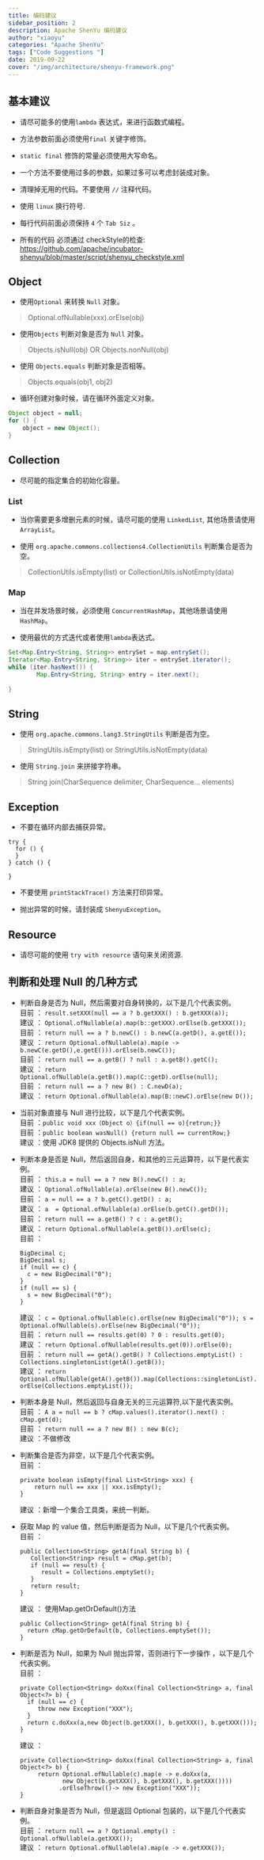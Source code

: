 ```yaml
---
title: 编码建议
sidebar_position: 2
description: Apache ShenYu 编码建议
author: "xiaoyu"
categories: "Apache ShenYu"
tags: ["Code Suggestions "]
date: 2019-09-22
cover: "/img/architecture/shenyu-framework.png"
---
```


## 基本建议

* 请尽可能多的使用`lambda` 表达式，来进行函数式编程。

* 方法参数前面必须使用`final` 关键字修饰。

* `static final` 修饰的常量必须使用大写命名。

* 一个方法不要使用过多的参数，如果过多可以考虑封装成对象。

* 清理掉无用的代码。不要使用 `//` 注释代码。

* 使用 `linux` 换行符号.

* 每行代码前面必须保持 `4` 个 `Tab Siz` 。

* 所有的代码 必须通过 checkStyle的检查: https://github.com/apache/incubator-shenyu/blob/master/script/shenyu_checkstyle.xml

## Object

* 使用`Optional` 来转换 `Null` 对象。

> Optional.ofNullable(xxx).orElse(obj)

* 使用`Objects` 判断对象是否为 `Null` 对象。

> Objects.isNull(obj) OR Objects.nonNull(obj)

* 使用 `Objects.equals` 判断对象是否相等。

> Objects.equals(obj1, obj2)

* 循环创建对象时候，请在循环外面定义对象。

```java
Object object = null;
for () {
    object = new Object();
}
```

## Collection

* 尽可能的指定集合的初始化容量。

### List

* 当你需要更多增删元素的时候，请尽可能的使用 `LinkedList`, 其他场景请使用 `ArrayList`。

* 使用 `org.apache.commons.collections4.CollectionUtils` 判断集合是否为空。

> CollectionUtils.isEmpty(list) or CollectionUtils.isNotEmpty(data)

### Map

* 当在并发场景时候，必须使用 `ConcurrentHashMap`，其他场景请使用 `HashMap`。

* 使用最优的方式迭代或者使用`lambda`表达式。

```java
Set<Map.Entry<String, String>> entrySet = map.entrySet();
Iterator<Map.Entry<String, String>> iter = entrySet.iterator();
while (iter.hasNext()) {
        Map.Entry<String, String> entry = iter.next();
      
}
```

## String

* 使用 `org.apache.commons.lang3.StringUtils` 判断是否为空。

> StringUtils.isEmpty(list) or StringUtils.isNotEmpty(data)

* 使用 `String.join` 来拼接字符串。

> String join(CharSequence delimiter, CharSequence... elements)


## Exception

* 不要在循环内部去捕获异常。

```
try {
  for () {
  }
} catch () {
  
}
```

* 不要使用 `printStackTrace()` 方法来打印异常。

* 抛出异常的时候，请封装成 `ShenyuException`。

## Resource

* 请尽可能的使用 `try with resource` 语句来关闭资源.

## 判断和处理 Null 的几种方式

* 判断自身是否为 Null，然后需要对自身转换的，以下是几个代表实例。    
    目前 ： ```result.setXXX(null == a ? b.getXXX() : b.getXXX(a));```  
    建议 ： ```Optional.ofNullable(a).map(b::getXXX).orElse(b.getXXX());```  
    目前 ： ```return null == a ? b.newC() : b.newC(a.getD(), a.getE());```    
    建议 ： ```return Optional.ofNullable(a).map(e -> b.newC(e.getD(),e.getE())).orElse(b.newC());```  
    目前 ： ```return null == a.getB() ? null : a.getB().getC();```  
    建议 ： ```return Optional.ofNullable(a.getB()).map(C::getD).orElse(null);```  
    目前 ： ```return null == a ? new B() : C.newD(a);```    
    建议 ： ```return Optional.ofNullable(a).map(B::newC).orElse(new D());```  

* 当前对象直接与 Null 进行比较，以下是几个代表实例。  
  目前 ：```public void xxx（Object o）{if(null == o){retrun;}}```  
  目前 ：```public boolean wasNull() {return null == currentRow;}```  
  建议 ：使用 JDK8 提供的 Objects.isNull 方法。  

* 判断本身是否是 Null，然后返回自身，和其他的三元运算符，以下是代表实例。  
  目前 ： ```this.a = null == a ? new B().newC() : a;```      
  建议 ： ```Optional.ofNullable(a).orElse(new B().newC());```  
  目前 ： ```a = null == a ? b.getC().getD() : a;```      
  建议 ： ```a  = Optional.ofNullable(a).orElse(b.getC().getD());```  
  目前 ： ```return null == a.getB() ? c : a.getB();```  
  建议 ： ```return Optional.ofNullable(a.getB()).orElse(c);```  
  目前 ： 

  ```
  BigDecimal c;
  BigDecimal s;
  if (null == c) {
    c = new BigDecimal("0");
  }
  if (null == s) {
    s = new BigDecimal("0");
  }
  ```
  
  建议 ： ```c = Optional.ofNullable(c).orElse(new BigDecimal("0")); s = Optional.ofNullable(s).orElse(new BigDecimal("0"));```    
  目前 ： ```return null == results.get(0) ? 0 : results.get(0);```  
  建议 ： ```return Optional.ofNullable(results.get(0)).orElse(0);```  
  目前 ： ```return null == getA().getB() ? Collections.emptyList() : Collections.singletonList(getA().getB());```    
  建议 ： ```return Optional.ofNullable(getA().getB()).map(Collections::singletonList).orElse(Collections.emptyList());```  

* 判断本身是 Null，然后返回与自身无关的三元运算符,以下是代表实例。  
  目前 ： ```A a = null == b ? cMap.values().iterator().next() : cMap.get(d);```  
  目前 ： ```return null == a ? new B() : new B(c);```  
  建议 ：不做修改  

* 判断集合是否为非空，以下是几个代表实例。  
  目前 ：  

  ```
  private boolean isEmpty(final List<String> xxx) {
      return null == xxx || xxx.isEmpty();
  }
  ```
  
  建议 ：新增一个集合工具类，来统一判断。  

* 获取 Map 的 value 值，然后判断是否为 Null，以下是几个代表实例。  
  目前 ：

  ```
  public Collection<String> getA(final String b) {
     Collection<String> result = cMap.get(b);
     if (null == result) {
        result = Collections.emptySet();
     }
     return result;
  }
  ```
  
  建议 ： 使用Map.getOrDefault()方法  

  ```
  public Collection<String> getA(final String b) {
    return cMap.getOrDefault(b, Collections.emptySet());
  }
  ```

* 判断是否为 Null，如果为 Null 抛出异常，否则进行下一步操作 ，以下是几个代表实例。  
  目前 ：

  ```
  private Collection<String> doXxx(final Collection<String> a, final Object<?> b) {
    if (null == c) {
       throw new Exception("XXX");
    }
    return c.doXxx(a,new Object(b.getXXX(), b.getXXX(), b.getXXX()));
  }
  ```
  
  建议 ：

  ```
  private Collection<String> doXxx(final Collection<String> a, final Object<?> b) {
       return Optional.ofNullable(c).map(e -> e.doXxx(a,
              new Object(b.getXXX(), b.getXXX(), b.getXXX())))
             .orElseThrow(()-> new Exception("XXX"));
  }
  ```

* 判断自身对象是否为 Null，但是返回 Optional 包装的，以下是几个代表实例。  
  目前 ： ```return null == a ? Optional.empty() : Optional.ofNullable(a.getXXX());```    
  建议 ： ```return Optional.ofNullable(a).map(e -> e.getXXX());```  
  